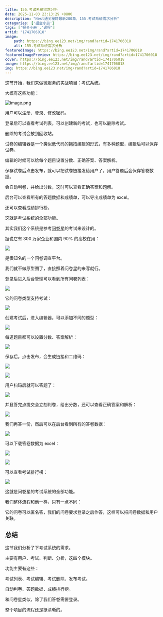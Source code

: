```yaml
---
title: 155.考试系统需求分析
date: 2025-11-03 23:13:29 +0800
description: "Nest通关秘籍最新200章，155.考试系统需求分析"
categories: ['掘金小册']
tags: ['掘金小册','课程']
artid: "1741706018"
image:
    path: https://bing.ee123.net/img/rand?artid=1741706018
    alt: 155.考试系统需求分析
featuredImage: https://bing.ee123.net/img/rand?artid=1741706018
featuredImagePreview: https://bing.ee123.net/img/rand?artid=1741706018
cover: https://bing.ee123.net/img/rand?artid=1741706018
image: https://bing.ee123.net/img/rand?artid=1741706018
img: https://bing.ee123.net/img/rand?artid=1741706018
---
```


这节开始，我们来做微服务的实战项目：考试系统。

大概有这些功能：

![image.png](https://p6-juejin.byteimg.com/tos-cn-i-k3u1fbpfcp/34ff0fdfeadc444683d2baf737512d5c~tplv-k3u1fbpfcp-jj-mark:0:0:0:0:q75.image#?w=964&h=1058&s=119163&e=png&b=ffffff)

用户可以注册、登录、修改密码。

登录后可以查看考试列表，可以创建新的考试，也可以删除考试。

删除的考试会放到回收站。

试卷的编辑器是一个类似低代码的拖拽编辑的形式，有多种题型，编辑后可以保存试卷。

编辑的时候可以给每个题目设置分数、正确答案、答案解析。

保存试卷后点击发布，就可以把试卷链接发给用户了，用户答题后会保存答卷数据。

会自动判卷，并给出分数，这时可以查看正确答案和题解。

后台可以查看所有的答题数据和成绩单，可以导出成绩单为 excel。

还可以查看成绩排行榜。

这就是考试系统的全部功能。

其实我们这个系统是参考[问卷星](https://www.wjx.cn/)的考试来设计的。

据说它有 300 万家企业和国内 90% 的高校在用：

![](https://p3-juejin.byteimg.com/tos-cn-i-k3u1fbpfcp/df0c9bf4dc0c4e8488ac3e881d7ecaa8~tplv-k3u1fbpfcp-jj-mark:0:0:0:0:q75.image#?w=2586&h=1490&s=647329&e=png&b=ffffff)

是很知名的一个问卷调查平台。

我们就不做原型图了，直接照着问卷星的来写就行。

登录后进入后台管理可以看到所有问卷列表：

![](https://p3-juejin.byteimg.com/tos-cn-i-k3u1fbpfcp/26b84459485a4df49649711ec205c642~tplv-k3u1fbpfcp-jj-mark:0:0:0:0:q75.image#?w=2866&h=1300&s=351571&e=png&b=fbfbfb)

它的问卷类型支持考试：

![](https://p9-juejin.byteimg.com/tos-cn-i-k3u1fbpfcp/682f3d9f410940e8a195ef066b489c22~tplv-k3u1fbpfcp-jj-mark:0:0:0:0:q75.image#?w=2456&h=1238&s=283811&e=png&b=fcfcfc)

创建考试后，进入编辑器，可以添加不同的题型：

![](https://p3-juejin.byteimg.com/tos-cn-i-k3u1fbpfcp/3c4f4d9fae8145bc97b7323aec889053~tplv-k3u1fbpfcp-jj-mark:0:0:0:0:q75.image#?w=2912&h=1502&s=1189027&e=gif&f=69&b=f7f7f7)

每道题目都可以设置分数、答案解析：

![](https://p9-juejin.byteimg.com/tos-cn-i-k3u1fbpfcp/47d79b3d4d664026801ce0b4ae1a0cb7~tplv-k3u1fbpfcp-jj-mark:0:0:0:0:q75.image#?w=2474&h=1464&s=285348&e=png&b=fdfdfd)

保存后，点击发布，会生成链接和二维码：


![](https://p9-juejin.byteimg.com/tos-cn-i-k3u1fbpfcp/b27b4098e7cb4efea0dfc94b8b216c2e~tplv-k3u1fbpfcp-jj-mark:0:0:0:0:q75.image#?w=1942&h=840&s=181682&e=png&b=fcfcfc)

![](https://p9-juejin.byteimg.com/tos-cn-i-k3u1fbpfcp/07a38196a7ce497fb94d912443f2f59e~tplv-k3u1fbpfcp-jj-mark:0:0:0:0:q75.image#?w=2302&h=1074&s=301412&e=png&b=fcfcfc)

用户扫码后就可以答题了：

![](https://p3-juejin.byteimg.com/tos-cn-i-k3u1fbpfcp/32f8b6710a62464c92b036ae331eaa06~tplv-k3u1fbpfcp-jj-mark:0:0:0:0:q75.image#?w=2184&h=1500&s=252196&e=png&b=ffffff)

并且答完点提交会立刻判卷，给出分数，还可以查看正确答案和解析：

![](https://p1-juejin.byteimg.com/tos-cn-i-k3u1fbpfcp/c9e55fee4f6c4dde8f9b28f6659d6b9c~tplv-k3u1fbpfcp-jj-mark:0:0:0:0:q75.image#?w=1410&h=1446&s=139802&e=png&b=fdfdfd)

我们再答一份，然后可以在后台看到所有的答卷数据：

![](https://p1-juejin.byteimg.com/tos-cn-i-k3u1fbpfcp/40ce6233f75b426eba496d0f75ce6d1d~tplv-k3u1fbpfcp-jj-mark:0:0:0:0:q75.image#?w=2612&h=1102&s=240581&e=png&b=fbfbfb)

可以下载答卷数据为 excel：

![](https://p1-juejin.byteimg.com/tos-cn-i-k3u1fbpfcp/9de2fe1267fd4923995f15ce37e32587~tplv-k3u1fbpfcp-jj-mark:0:0:0:0:q75.image#?w=2240&h=894&s=211901&e=png&b=fbfbfb)

![](https://p9-juejin.byteimg.com/tos-cn-i-k3u1fbpfcp/99c4b85b500c4972bcc67f1cbf2b000c~tplv-k3u1fbpfcp-jj-mark:0:0:0:0:q75.image#?w=1786&h=612&s=141206&e=png&b=fefefe)

可以查看考试排行榜：

![](https://p6-juejin.byteimg.com/tos-cn-i-k3u1fbpfcp/e663ad5b69c24d65ad968f40be2ea72d~tplv-k3u1fbpfcp-jj-mark:0:0:0:0:q75.image#?w=2562&h=1222&s=359226&e=png&b=fcfbfb)

这就是问卷星的考试系统的全部功能。

我们整体流程和他一样，只有一点不同：

它的问卷可以匿名答，我们的问卷要求登录之后作答，这样可以把问卷数据和用户关联。

## 总结

这节我们分析了下考试系统的需求。

主要有用户、考试、判断、分析，这四个模块。

功能主要有这些：

考试列表、考试编辑、考试删除、发布考试。

自动判卷、答题数据、成绩排行榜。

和问卷星类似，除了我们答卷需要登录。

整个项目的流程还是挺清晰的。
